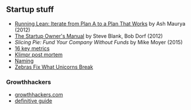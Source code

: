## Startup stuff

- [Running Lean: Iterate from Plan A to a Plan That Works](https://www.leanfoundry.com/books/running-lean) by Ash Maurya (2012)
- [The Startup Owner's Manual](https://www.goodreads.com/book/show/13557008-the-startup-owner-s-manual) by Steve Blank, Bob Dorf (2012)
- _Slicing Pie: Fund Your Company Without Funds_ by Mike Moyer (2015)
- [16 key metrics](http://a16z.com/2015/09/23/16-more-metrics/)
- [Klimpr post mortem](https://medium.com/@adriankyburz/it-s-been-an-amazing-ride-now-my-startup-is-dead-and-here-s-what-i-ve-learned-284e14ef4ee0#.18vorjlcb)
- [Naming](http://messymatters.com/nominology/)
- [Zebras Fix What Unicorns Break](https://medium.com/@sexandstartups/zebrasfix-c467e55f9d96)

### Growthhackers

- [growthhackers.com](https://growthhackers.com)
- [definitive guide](https://www.quicksprout.com/the-definitive-guide-to-growth-hacking/)
